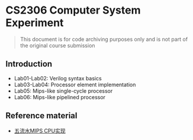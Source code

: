 # CS2306 Computer System Experiment

> This document is for code archiving purposes only and is not part of the original course submission

## Introduction
* Lab01-Lab02: Verilog syntax basics
* Lab03-Lab04: Processor element implementation
* Lab05: Mips-like single-cycle processor
* Lab06: Mips-like pipelined processor

## Reference material
* [五流水MIPS CPU实现](http://home.ustc.edu.cn/~hchunhui/mips_cpu.html)
